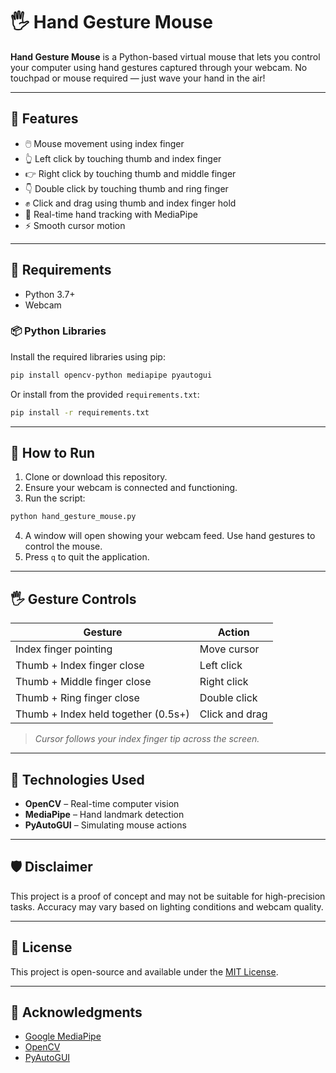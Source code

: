 
# 🖐️ Hand Gesture Mouse

**Hand Gesture Mouse** is a Python-based virtual mouse
that lets you control your computer using hand gestures 
captured through your webcam. No touchpad or mouse 
required — just wave your hand in the air!

---

## 📌 Features

- 🖱️ Mouse movement using index finger
- 👆 Left click by touching thumb and index finger
- 👉 Right click by touching thumb and middle finger
- 👇 Double click by touching thumb and ring finger
- ✊ Click and drag using thumb and index finger hold
- 🎥 Real-time hand tracking with MediaPipe
- ⚡ Smooth cursor motion

---

## 🔧 Requirements

- Python 3.7+
- Webcam

### 📦 Python Libraries

Install the required libraries using pip:

```bash
pip install opencv-python mediapipe pyautogui
````

Or install from the provided `requirements.txt`:

```bash
pip install -r requirements.txt
```

---

## 🚀 How to Run

1. Clone or download this repository.
2. Ensure your webcam is connected and functioning.
3. Run the script:

```bash
python hand_gesture_mouse.py
```

4. A window will open showing your webcam feed. Use hand gestures to control the mouse.
5. Press `q` to quit the application.

---

## 🖐️ Gesture Controls

| Gesture                             | Action         |
| ----------------------------------- | -------------- |
| Index finger pointing               | Move cursor    |
| Thumb + Index finger close          | Left click     |
| Thumb + Middle finger close         | Right click    |
| Thumb + Ring finger close           | Double click   |
| Thumb + Index held together (0.5s+) | Click and drag |

> *Cursor follows your index finger tip across the screen.*

---

## 🧠 Technologies Used

* **OpenCV** – Real-time computer vision
* **MediaPipe** – Hand landmark detection
* **PyAutoGUI** – Simulating mouse actions

---

## 🛡️ Disclaimer

This project is a proof of concept and may not be suitable for high-precision tasks.
Accuracy may vary based on lighting conditions and webcam quality.

---

## 📃 License

This project is open-source and available under the [MIT License](LICENSE).

---

## 🙌 Acknowledgments

* [Google MediaPipe](https://mediapipe.dev/)
* [OpenCV](https://opencv.org/)
* [PyAutoGUI](https://pyautogui.readthedocs.io/)

